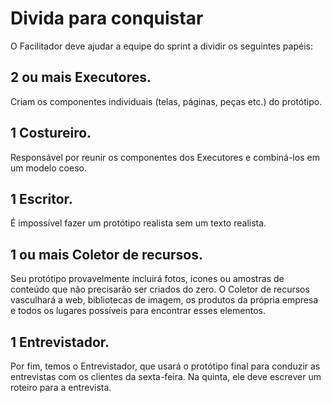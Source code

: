 # Divida para conquistar
O Facilitador deve ajudar a equipe do sprint a dividir os seguintes papéis:

## **2 ou mais Executores.**
Criam os componentes individuais (telas, páginas, peças etc.) do protótipo.

## **1 Costureiro.**
Responsável por reunir os componentes dos Executores e combiná-los em um modelo coeso.

## **1 Escritor.**
É impossível fazer um protótipo realista sem um texto realista.

## **1 ou mais Coletor de recursos.**
Seu protótipo provavelmente incluirá fotos, ícones ou amostras de conteúdo que não precisarão ser criados do zero. O Coletor de recursos vasculhará a web, bibliotecas de imagem, os produtos da própria empresa e todos os lugares possíveis para encontrar esses elementos.

## **1 Entrevistador.**
Por fim, temos o Entrevistador, que usará o protótipo final para conduzir as entrevistas com os clientes da sexta-feira. Na quinta, ele deve escrever um roteiro para a entrevista.
